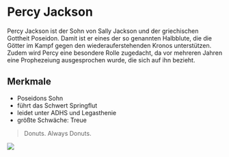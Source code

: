 # Percy Jackson

Percy Jackson ist der Sohn von Sally Jackson und der griechischen Gottheit Poseidon. Damit ist er eines der so genannten Halbblute, die die Götter im Kampf gegen den wiederauferstehenden Kronos unterstützen. Zudem wird Percy eine besondere Rolle zugedacht, da vor mehreren Jahren eine Prophezeiung ausgesprochen wurde, die sich auf ihn bezieht.

## Merkmale
* Poseidons Sohn
* führt das Schwert Springflut
* leidet unter ADHS und Legasthenie
* größte Schwäche: Treue

>Donuts. Always Donuts.

<img src="https://vignette.wikia.nocookie.net/olympians/images/2/29/Percy_Jackson-RR.jpg/revision/latest?cb=20171209165744"/>